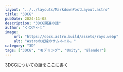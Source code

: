 ```yaml
---
layout: "../../layouts/MarkdownPostLayout.astro"
title: "3DCG"
pubDate: 2024-11-08
description: "3DCG関連の話"
author: "くのぎゃく"
image:
    url: "https://docs.astro.build/assets/rays.webp"
    alt: "Astroの光線のサムネイル。"
category: "3D"
tags: ["3DCG", "モデリング", "Unity", "Blender"]
---
```


3DCGについての話をここに書く
